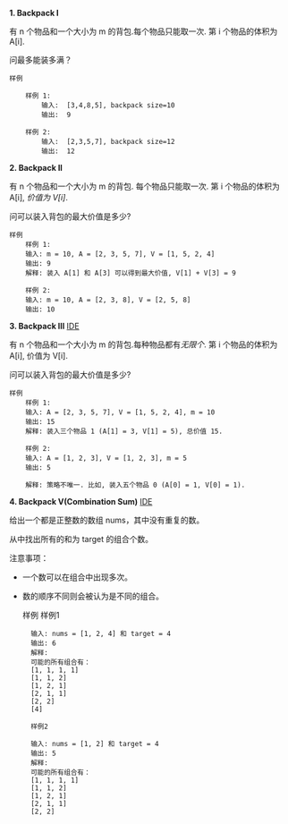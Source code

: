 **1. Backpack I**

有 n 个物品和一个大小为 m 的背包.每个物品只能取一次. 第 i 个物品的体积为 A[i].

问最多能装多满？

	样例
	
		样例 1:
			输入:  [3,4,8,5], backpack size=10
			输出:  9
			
		样例 2:
			输入:  [2,3,5,7], backpack size=12
			输出:  12
	
**2. Backpack II**

有 n 个物品和一个大小为 m 的背包. 每个物品只能取一次. 第 i 个物品的体积为 A\[i], *价值为 V[i]*.

问可以装入背包的最大价值是多少?

	样例
		样例 1:
		输入: m = 10, A = [2, 3, 5, 7], V = [1, 5, 2, 4]
		输出: 9
		解释: 装入 A[1] 和 A[3] 可以得到最大价值, V[1] + V[3] = 9 
		
		样例 2:
		输入: m = 10, A = [2, 3, 8], V = [2, 5, 8]
		输出: 10
		



**3. Backpack III**    [IDE](https://www.lintcode.com/problem/backpack-iii/description)

有 n 个物品和一个大小为 m 的背包.每种物品都有*无限个*. 第 i 个物品的体积为 A[i], 价值为 V[i].

问可以装入背包的最大价值是多少?


	样例
		样例 1:
		输入: A = [2, 3, 5, 7], V = [1, 5, 2, 4], m = 10
		输出: 15
		解释: 装入三个物品 1 (A[1] = 3, V[1] = 5), 总价值 15.
		
		样例 2:
		输入: A = [1, 2, 3], V = [1, 2, 3], m = 5
		输出: 5
		
		解释: 策略不唯一. 比如, 装入五个物品 0 (A[0] = 1, V[0] = 1).
		
**4. Backpack V(Combination Sum)** [IDE](https://www.lintcode.com/problem/combination-sum-iv/description)

给出一个都是正整数的数组 nums，其中没有重复的数。

从中找出所有的和为 target 的组合个数。

注意事项：

- 一个数可以在组合中出现多次。

- 数的顺序不同则会被认为是不同的组合。

	样例
		样例1

		输入: nums = [1, 2, 4] 和 target = 4
		输出: 6
		解释:
		可能的所有组合有：
		[1, 1, 1, 1]
		[1, 1, 2]
		[1, 2, 1]
		[2, 1, 1]
		[2, 2]
		[4]
		
		样例2

		输入: nums = [1, 2] 和 target = 4
		输出: 5
		解释:
		可能的所有组合有：
		[1, 1, 1, 1]
		[1, 1, 2]
		[1, 2, 1]
		[2, 1, 1]
		[2, 2]
